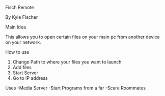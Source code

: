 Fisch Remote

By Kyle Fischer

Main Idea

This allows you to open certain files on your main pc from another device on your network.

How to use
1. Change Path to where your files you want to launch
2. Add files
3. Start Server
4. Go to IP address

Uses
-Media Server
-Start Programs from a far
-Scare Roommates
